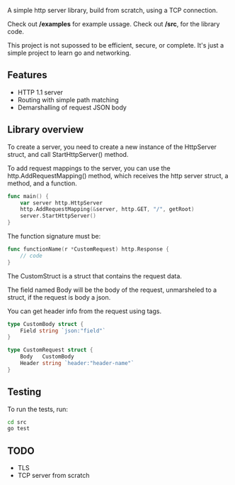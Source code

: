 A simple http server library, build from scratch, using a TCP connection.

Check out **/examples** for example ussage.
Check out **/src**, for the library code.

This project is not supossed to be efficient, secure, or complete. It's just a simple project to 
learn go and networking.

## Features
- HTTP 1.1 server
- Routing with simple path matching
- Demarshalling of request JSON body

## Library overview
To create a server, you need to create a new instance of the HttpServer struct, and call
StartHttpServer() method.

To add request mappings to the server, you can use the http.AddRequestMapping() method, which 
receives the http server struct, a method, and a function.

```go
func main() {
	var server http.HttpServer
	http.AddRequestMapping(&server, http.GET, "/", getRoot)
	server.StartHttpServer()
}
```

The function signature must be:
```go
func functionName(r *CustomRequest) http.Response { 
    // code
}
```

The CustomStruct is a struct that contains the request data.

The field named Body will be the body of the request, unmarsheled to a struct, if the request is 
body a json.

You can get header info from the request using tags.

```go
type CustomBody struct {
    Field string `json:"field"`
}

type CustomRequest struct {
    Body   CustomBody
    Header string `header:"header-name"`
}
```

## Testing
To run the tests, run:

```bash
cd src
go test
```

## TODO
- TLS
- TCP server from scratch

